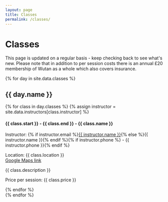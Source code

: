 ```yaml
---
layout: page
title: Classes
permalink: /classes/
---
```


# Classes

This page is updated on a regular basis - keep checking back to see what's new. Please note that in addition to per session costs there is an annual £20 membership of Wutan as a whole which also covers insurance.

{% for day in site.data.classes %}
<section>
    <h2>{{ day.name }}</h2>
    {% for class in day.classes %}
    {% assign instructor = site.data.instructors[class.instructor] %}
    <div class="details-block">
        <h4 class="details-header">{{ class.start }} - {{ class.end }} - {{ class.name }}</h4>
        <div class="details-contents">
            <p><span class="details-title">Instructor: </span>{% if instructor.email %}<a href="mailto:{{ instructor.email }}">{{ instructor.name }}</a>{% else %}{{ instructor.name }}{% endif %}{% if instructor.phone %} - {{ instructor.phone }}{% endif %}</p>
            <p><span class="details-title">Location: </span>{{ class.location }}<br /><a href="https://goo.gl/maps/{{ class.map_link }}" target="_blank">Google Maps link</a></p>
            <p>
                {{ class.description }}
            </p>
            <p><span class="details-title">Price per session: </span>{{ class.price }}</p>
        </div>
    </div>
    {% endfor %}
</section>
{% endfor %}